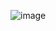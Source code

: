 ![image](https://github.com/reginaldosilva27/azfunctions/assets/69867503/274969d0-d0ce-459b-b1db-62ce15115301)
